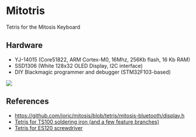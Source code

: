 # Mitotris

Tetris for the Mitosis Keyboard

## Hardware

* YJ-14015 (Core51822, ARM Cortex-M0, 16Mhz, 256Kb flash, 16 Kb RAM)
* SSD1306 (White 128x32 OLED Display, I2C interface)
* DIY Blackmagic programmer and debugger (STM32F103-based)

![](https://i.imgur.com/Hvgh1ST.jpg)

## References

* https://github.com/joric/mitosis/blob/tetris/mitosis-bluetooth/display.h
* [Tetris for TS100 soldering iron (and a few feature branches)](https://github.com/joric/ts100tris)
* [Tetris for ES120 screwdriver](https://github.com/joric/es120tris)

